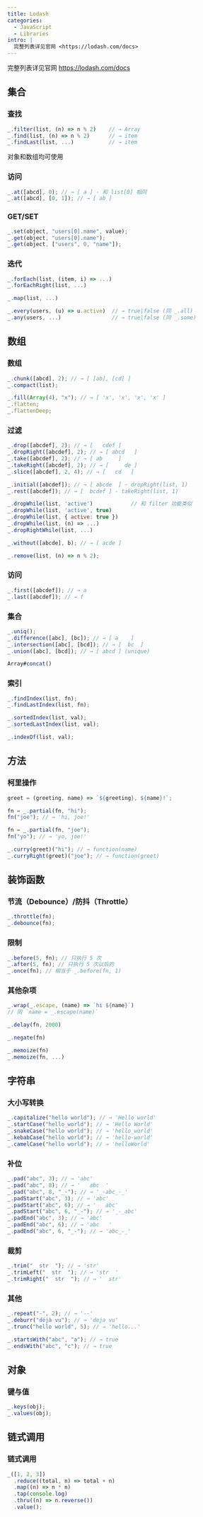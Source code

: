 ```yaml
---
title: Lodash
categories:
  - JavaScript
  - Libraries
intro: |
  完整列表详见官网 <https://lodash.com/docs>
---
```


完整列表详见官网 <https://lodash.com/docs>

## 集合

### 查找

```js
_.filter(list, (n) => n % 2)    // → Array
_.find(list, (n) => n % 2)      // → item
_.findLast(list, ...)           // → item
```

对象和数组均可使用

### 访问

```js
_.at([abcd], 0); // → [ a ] - 和 list[0] 相同
_.at([abcd], [0, 1]); // → [ ab ]
```

### GET/SET

```js
_.set(object, "users[0].name", value);
_.get(object, "users[0].name");
_.get(object, ["users", 0, "name"]);
```

### 迭代

```js
_.forEach(list, (item, i) => ...)
_.forEachRight(list, ...)

_.map(list, ...)
```

```js
_.every(users, (u) => u.active)  // → true|false (同 _.all)
_.any(users, ...)                // → true|false (同 _.some)
```

## 数组

### 数组

```js
_.chunk([abcd], 2); // → [ [ab], [cd] ]
_.compact(list);

_.fill(Array(4), "x"); // → [ 'x', 'x', 'x', 'x' ]
_.flatten;
_.flattenDeep;
```

### 过滤

```js
_.drop([abcdef], 2); // → [   cdef ]
_.dropRight([abcdef], 2); // → [ abcd   ]
_.take([abcdef], 2); // → [ ab     ]
_.takeRight([abcdef], 2); // → [     de ]
_.slice([abcdef], 2, 4); // → [   cd   ]
```

```js
_.initial([abcdef]); // → [ abcde  ] - dropRight(list, 1)
_.rest([abcdef]); // → [  bcdef ] - takeRight(list, 1)
```

```js
_.dropWhile(list, 'active')            // 和 filter 功能类似
_.dropWhile(list, 'active', true)
_.dropWhile(list, { active: true })
_.dropWhile(list, (n) => ...)
_.dropRightWhile(list, ...)
```

```js
_.without([abcde], b); // → [ acde ]
```

```js
_.remove(list, (n) => n % 2);
```

### 访问

```js
_.first([abcdef]); // → a
_.last([abcdef]); // → f
```

### 集合

```js
_.uniq();
_.difference([abc], [bc]); // → [ a    ]
_.intersection([abc], [bcd]); // → [  bc  ]
_.union([abc], [bcd]); // → [ abcd ] (unique)
```

```js
Array#concat()
```

### 索引

```js
_.findIndex(list, fn);
_.findLastIndex(list, fn);
```

```js
_.sortedIndex(list, val);
_.sortedLastIndex(list, val);
```

```js
_.indexOf(list, val);
```

## 方法

### 柯里操作

```js
greet = (greeting, name) => `${greeting}, ${name}!`;
```

```js
fn = _.partial(fn, "hi");
fn("joe"); // → 'hi, joe!'

fn = _.partial(fn, "joe");
fn("yo"); // → 'yo, joe!'
```

```js
_.curry(greet)("hi"); // → function(name)
_.curryRight(greet)("joe"); // → function(greet)
```

## 装饰函数

### 节流（Debounce）/防抖（Throttle）

```js
_.throttle(fn);
_.debounce(fn);
```

### 限制

```js
_.before(5, fn); // 只执行 5 次
_.after(5, fn); // 只执行 5 次以后的
_.once(fn); // 相当于 _.before(fn, 1)
```

### 其他杂项

```js
_.wrap(_.escape, (name) => `hi ${name}`)
// 同 `name = _.escape(name)`

_.delay(fn, 2000)

_.negate(fn)

_.memoize(fn)
_.memoize(fn, ...)
```

## 字符串

### 大小写转换

```js
_.capitalize("hello world"); // → 'Hello world'
_.startCase("hello_world"); // → 'Hello World'
_.snakeCase("hello world"); // → 'hello_world'
_.kebabCase("hello world"); // → 'hello-world'
_.camelCase("hello world"); // → 'helloWorld'
```

### 补位

```js
_.pad("abc", 3); // → 'abc'
_.pad("abc", 8); // → '   abc  '
_.pad("abc", 8, "_-"); // → '_-abc_-_'
_.padStart("abc", 3); // → 'abc'
_.padStart("abc", 6); // → '   abc'
_.padStart("abc", 6, "_-"); // → '_-_abc'
_.padEnd("abc", 3); // → 'abc'
_.padEnd("abc", 6); // → 'abc   '
_.padEnd("abc", 6, "_-"); // → 'abc_-_'
```

### 裁剪

```js
_.trim("  str  "); // → 'str'
_.trimLeft("  str  "); // → 'str  '
_.trimRight("  str  "); // → '  str'
```

### 其他

```js
_.repeat("-", 2); // → '--'
_.deburr("déjà vu"); // → 'deja vu'
_.trunc("hello world", 5); // → 'hello...'
```

```js
_.startsWith("abc", "a"); // → true
_.endsWith("abc", "c"); // → true
```

## 对象

### 键与值

```js
_.keys(obj);
_.values(obj);
```

## 链式调用

### 链式调用

```js
_([1, 2, 3])
  .reduce((total, n) => total + n)
  .map((n) => n * n)
  .tap(console.log)
  .thru((n) => n.reverse())
  .value();
```
